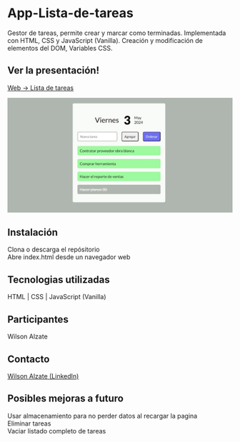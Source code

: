 # App-Lista-de-tareas
Gestor de tareas, permite crear y marcar como terminadas. Implementada con HTML, CSS y JavaScript (Vanilla). Creación y modificación de elementos del DOM, Variables CSS.

## Ver la presentación!
[Web -> Lista de tareas](https://wilalz.github.io/App-Lista-de-tareas/)

<!-- imagen -->
![app](https://github.com/Wilalz/App-Lista-de-tareas/blob/main/Lista%20de%20tareas%20To-Do-List.jpg)

## Instalación
Clona o descarga el repósitorio\
Abre index.html desde un navegador web

## Tecnologias utilizadas
HTML | CSS | JavaScript (Vanilla)

## Participantes
Wilson Alzate

## Contacto
[Wilson Alzate (LinkedIn)](https://www.linkedin.com/in/wilson-alzate-pineda/)

## Posibles mejoras a futuro
Usar almacenamiento para no perder datos al recargar la pagina\
Eliminar tareas\
Vaciar listado completo de tareas
